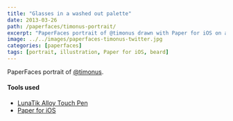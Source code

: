 ```yaml
---
title: "Glasses in a washed out palette"
date: 2013-03-26
path: /paperfaces/timonus-portrait/
excerpt: "PaperFaces portrait of @timonus drawn with Paper for iOS on an iPad."
image: ../../images/paperfaces-timonus-twitter.jpg
categories: [paperfaces]
tags: [portrait, illustration, Paper for iOS, beard]
---
```


PaperFaces portrait of [@timonus](https://twitter.com/timonus).

#### Tools used

- [LunaTik Alloy Touch Pen](https://www.amazon.com/gp/product/B00821TR7G/ref=as_li_ss_tl?ie=UTF8&tag=mademist-20&linkCode=as2&camp=1789&creative=390957&creativeASIN=B00821TR7G)
- [Paper for iOS](https://paper.bywetransfer.com/)
